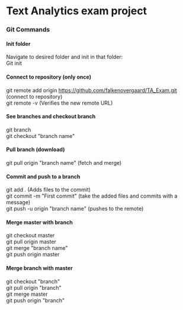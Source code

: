 # Text Analytics exam project

### Git Commands

#### Init folder
Navigate to desired folder and init in that folder:<br>
Git init

#### Connect to repository (only once)
git remote add origin https://github.com/falkenovergaard/TA_Exam.git (connect to repository)<br>
git remote -v (Verifies the new remote URL)<br>

#### See branches and checkout branch
git branch <br>
git checkout "branch name"<br>

#### Pull branch (download)
git pull origin "branch name" (fetch and merge) <br>


#### Commit and push to a branch
git add . (Adds files to the commit)<br>
git commit -m "First commit" (take the added files and commits with a message)<br>
git push -u origin "branch name" (pushes to the remote)<br>

#### Merge master with branch
git checkout master<br>
git pull origin master<br>
git merge "branch name"<br>
git push origin master<br>

#### Merge branch with master
git checkout "branch" <br>
git pull origin "branch" <br>
git merge master<br>
git push origin "branch" <br>


